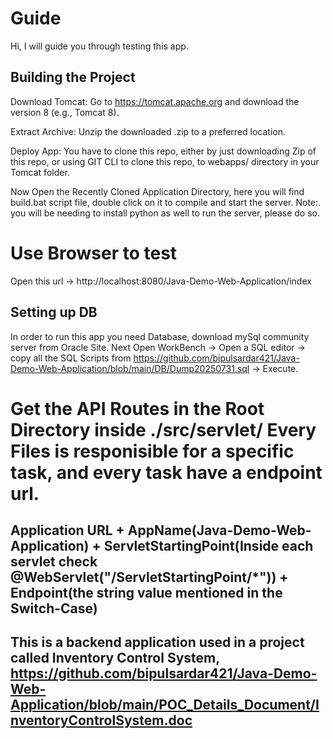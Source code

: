 # Guide

Hi, I will guide you through testing this app.

## Building the Project

Download Tomcat: Go to https://tomcat.apache.org and download the version 8 (e.g., Tomcat 8).

Extract Archive: Unzip the downloaded .zip to a preferred location.

Deploy App: You have to clone this repo, either by just downloading Zip of this repo, or using GIT CLI to clone this repo, to webapps/ directory in your Tomcat folder.

Now Open the Recently Cloned Application Directory, here you will find build.bat script file, double click on it to compile and start the server.
Note:. you will be needing to install python as well to run the server, please do so.

# Use Browser to test

Open this url -> http://localhost:8080/Java-Demo-Web-Application/index

## Setting up DB

In order to run this app you need Database, download mySql community server from Oracle Site.
Next Open WorkBench -> Open a SQL editor -> copy all the SQL Scripts from https://github.com/bipulsardar421/Java-Demo-Web-Application/blob/main/DB/Dump20250731.sql -> Execute.


# Get the API Routes in the Root Directory inside ./src/servlet/ Every Files is responisible for a specific task, and every task have a endpoint url. 
## Application URL + AppName(Java-Demo-Web-Application) + ServletStartingPoint(Inside each servlet check @WebServlet("/ServletStartingPoint/*")) + Endpoint(the string value mentioned in the Switch-Case)


## This is a backend application used in a project called Inventory Control System, https://github.com/bipulsardar421/Java-Demo-Web-Application/blob/main/POC_Details_Document/InventoryControlSystem.doc
